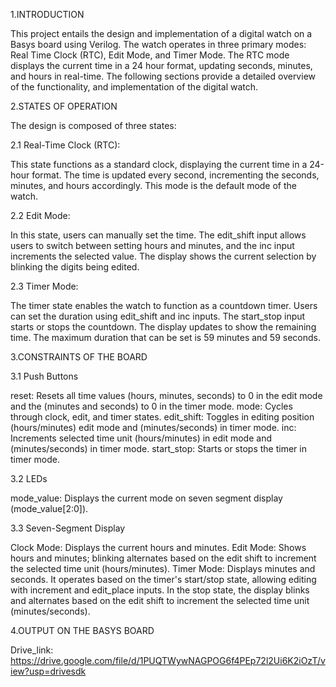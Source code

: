1.INTRODUCTION 

This project entails the design and implementation 
of a digital watch on a Basys board using Verilog. 
The watch operates in three primary modes: Real
Time Clock (RTC), Edit Mode, and Timer Mode. 
The RTC mode displays the current time in a 24
hour format, updating seconds, minutes, and hours 
in real-time. The following sections provide a 
detailed overview of the functionality, and 
implementation of the digital watch.

2.STATES OF OPERATION 

The design is composed of three states: 

2.1 Real-Time Clock (RTC): 

This state functions as a standard clock, displaying 
the current time in a 24-hour format. The time is 
updated every second, incrementing the seconds, 
minutes, and hours accordingly. This mode is the 
default mode of the watch. 

2.2 Edit Mode: 

In this state, users can manually set the time. The 
edit_shift input allows users to switch between 
setting hours and minutes, and the inc input 
increments the selected value. The display shows 
the current selection by blinking the digits being 
edited. 

2.3 Timer Mode: 

The timer state enables the watch to function as a 
countdown timer. Users can set the duration using 
edit_shift and inc inputs. The start_stop input starts 
or stops the countdown. The display updates to 
show the remaining time. The maximum duration 
that can be set is 59 minutes and 59 seconds. 

3.CONSTRAINTS OF THE BOARD

3.1 Push Buttons 

reset: Resets all time values (hours, minutes, 
seconds) to 0 in the edit mode and the (minutes and 
seconds) to 0 in the timer mode. 
mode: Cycles through clock, edit, and timer states. 
edit_shift: Toggles in editing position (hours/minutes)
edit mode and (minutes/seconds) in timer mode. 
inc: Increments selected time unit (hours/minutes) 
in edit mode and  (minutes/seconds) in timer mode. 
start_stop: Starts or stops the timer in timer mode. 


3.2 LEDs 

mode_value: Displays the current mode on seven
segment display (mode_value[2:0]). 

3.3 Seven-Segment Display 

Clock Mode: Displays the current hours and 
minutes. 
Edit Mode: Shows hours and minutes; blinking 
alternates based on the edit shift to increment the 
selected time unit (hours/minutes). 
Timer Mode: Displays minutes and seconds. It 
operates based on the timer's start/stop state, 
allowing editing with increment and edit_place 
inputs. In the stop state, the display blinks and 
alternates based on the edit shift to increment the 
selected time unit (minutes/seconds). 

4.OUTPUT ON THE BASYS BOARD

Drive_link: https://drive.google.com/file/d/1PUQTWywNAGPOG6f4PEp72l2Ui6K2iOzT/view?usp=drivesdk
